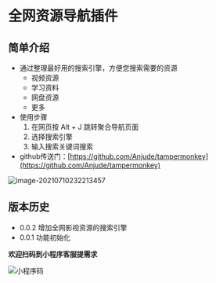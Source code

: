 # 全网资源导航插件

## 简单介绍

- 通过整理最好用的搜索引擎，方便您搜索需要的资源
	- 视频资源
	- 学习资料
	- 网盘资源
	- 更多
- 使用步骤
  1. 在网页按 Alt + J 跳转聚合导航页面
  2. 选择搜索引擎
  3. 输入搜索关键词搜索
- github传送门：[https://github.com/Anjude/tampermonkey](https://github.com/Anjude/tampermonkey)

![image-20210710232213457](https://cdn.jsdelivr.net/gh/Anjude/pubsrc@v1/20210710232213.png)

## 版本历史

- 0.0.2 增加全网影视资源的搜索引擎
- 0.0.1 功能初始化

**欢迎扫码到小程序客服提需求**

![小程序码](https://cdn.jsdelivr.net/gh/Anjude/pubsrc@v1/TW-TamperMonkey.png)
